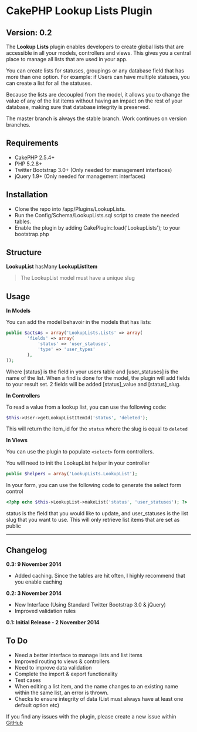 CakePHP Lookup Lists Plugin
===========================

Version: 0.2
------------

The **Lookup Lists** plugin enables developers to create global lists that are accessible in all your models, controllers and views. This gives you a central place to manage all lists that are used in your app.

You can create lists for statuses, groupings or any database field that has more than one option. For example: if Users can have multiple statuses, you can create a list for all the statuses.

Because the lists are decoupled from the model, it allows you to change the value of any of the list items without having an impact on the rest of your database, making sure that database integrity is preserved.

The master branch is always the stable branch. Work continues on version branches.

Requirements
------------

* CakePHP 2.5.4+
* PHP 5.2.8+
* Twitter Bootstrap 3.0+ (Only needed for management interfaces)
* jQuery 1.9+ (Only needed for management interfaces)


Installation
------------

* Clone the repo into /app/Plugins/LookupLists.
* Run the Config/Schema/LookupLists.sql script to create the needed tables.
* Enable the plugin by adding CakePlugin::load('LookupLists'); to your bootstrap.php

Structure
-----------

**LookupList** hasMany **LookupListItem**

> The LookupList model must have a unique slug

Usage
-----

**In Models**

You can add the model behavoir in the models that has lists:

```php
public $actsAs = array('LookupLists.Lists' => array(
        'fields' => array(
            'status' => 'user_statuses',
            'type' => 'user_types'
        ),
));
```

Where [status] is the field in your users table and [user_statuses] is the name of the list. When a find is done for the model, the plugin will add fields to your result set. 2 fields will be added [status]_value and [status]_slug.

**In Controllers**

To read a value from a lookup list, you can use the following code:

```php
$this->User->getLookupListItemId('status', 'deleted');
```

This will return the item_id for the `status` where the slug is equal to `deleted`

**In Views**

You can use the plugin to populate `<select>` form controllers.

You will need to init the LookupList helper in your controller

```php
public $helpers = array('LookupLists.LookupList');
````

In your form, you can use the following code to generate the select form control

```php
<?php echo $this->LookupList->makeList('status', 'user_statuses'); ?>
```

status is the field that you would like to update, and user_statuses is the list slug that you want to use. This will only retrieve list items that are set as public


----------


Changelog
-----

**0.3: 9 November 2014**
* Added caching. Since the tables are hit often, I highly recommend that you enable caching

**0.2: 3 November 2014**
* New Interface (Using Standard Twitter Bootstrap 3.0 & jQuery)
* Improved validation rules


**0.1: Initial Release - 2 November 2014**

To Do
-----

* Need a better interface to manage lists and list items
* Improved routing to views & controllers
* Need to improve data validation
* Complete the import & export functionality
* Test cases
* When editing a list item, and the name changes to an existing name within the same list, an error is thrown.
* Checks to ensure integrity of data (List must always have at least one default option etc)


If you find any issues with the plugin, please create a new issue within [GitHub](https://github.com/jacoroux/cakephp-lookuplists-plugin/issues)